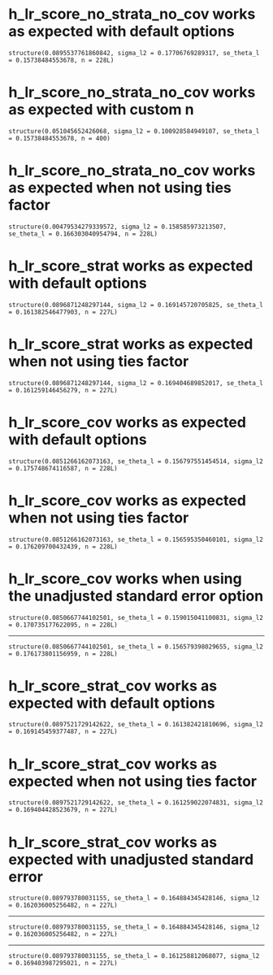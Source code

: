 # h_lr_score_no_strata_no_cov works as expected with default options

    structure(0.0895537761860842, sigma_l2 = 0.17706769289317, se_theta_l = 0.15738484553678, n = 228L)

# h_lr_score_no_strata_no_cov works as expected with custom n

    structure(0.051045652426068, sigma_l2 = 0.100928584949107, se_theta_l = 0.15738484553678, n = 400)

# h_lr_score_no_strata_no_cov works as expected when not using ties factor

    structure(0.00479534279339572, sigma_l2 = 0.158585973213507, se_theta_l = 0.166303040954794, n = 228L)

# h_lr_score_strat works as expected with default options

    structure(0.0896871248297144, sigma_l2 = 0.169145720705825, se_theta_l = 0.161382546477903, n = 227L)

# h_lr_score_strat works as expected when not using ties factor

    structure(0.0896871248297144, sigma_l2 = 0.169404689852017, se_theta_l = 0.161259146456279, n = 227L)

# h_lr_score_cov works as expected with default options

    structure(0.0851266162073163, se_theta_l = 0.156797551454514, sigma_l2 = 0.175748674116587, n = 228L)

# h_lr_score_cov works as expected when not using ties factor

    structure(0.0851266162073163, se_theta_l = 0.156595350460101, sigma_l2 = 0.176209700432439, n = 228L)

# h_lr_score_cov works when using the unadjusted standard error option

    structure(0.0850667744102501, se_theta_l = 0.159015041100831, sigma_l2 = 0.170735177622095, n = 228L)

---

    structure(0.0850667744102501, se_theta_l = 0.156579398029655, sigma_l2 = 0.176173801156959, n = 228L)

# h_lr_score_strat_cov works as expected with default options

    structure(0.0897521729142622, se_theta_l = 0.161382421810696, sigma_l2 = 0.169145459377487, n = 227L)

# h_lr_score_strat_cov works as expected when not using ties factor

    structure(0.0897521729142622, se_theta_l = 0.161259022074831, sigma_l2 = 0.169404428523679, n = 227L)

# h_lr_score_strat_cov works as expected with unadjusted standard error

    structure(0.089793780031155, se_theta_l = 0.164884345428146, sigma_l2 = 0.162036005256482, n = 227L)

---

    structure(0.089793780031155, se_theta_l = 0.164884345428146, sigma_l2 = 0.162036005256482, n = 227L)

---

    structure(0.089793780031155, se_theta_l = 0.161258812068077, sigma_l2 = 0.169403987295021, n = 227L)

